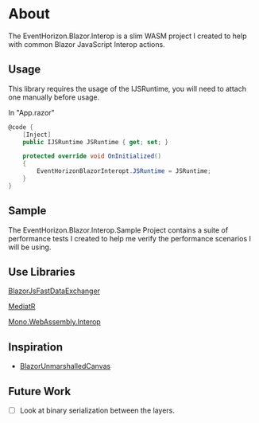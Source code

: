 # About

The EventHorizon.Blazor.Interop is a slim WASM project I created to help with common Blazor JavaScript Interop actions. 

## Usage

This library requires the usage of the IJSRuntime, you will need to attach one manually before usage.

In "App.razor"
~~~ csharp
@code {
    [Inject]
    public IJSRuntime JSRuntime { get; set; }

    protected override void OnInitialized()
    {
        EventHorizonBlazorInteropt.JSRuntime = JSRuntime;
    }
}
~~~

## Sample

The EventHorizon.Blazor.Interop.Sample Project contains a suite of performance tests I created to help me verify the performance scenarios I will be using.

## Use Libraries

[BlazorJsFastDataExchanger](https://github.com/Lupusa87/BlazorJsFastDataExchanger)

[MediatR](https://github.com/jbogard/MediatR)

[Mono.WebAssembly.Interop](https://www.nuget.org/packages/Mono.WebAssembly.Interop)

## Inspiration

- [BlazorUnmarshalledCanvas](https://github.com/jhwcn/BlazorUnmarshalledCanvas/blob/master/UmCanvas/Canvas.cs)

## Future Work

- [ ] Look at binary serialization between the layers.